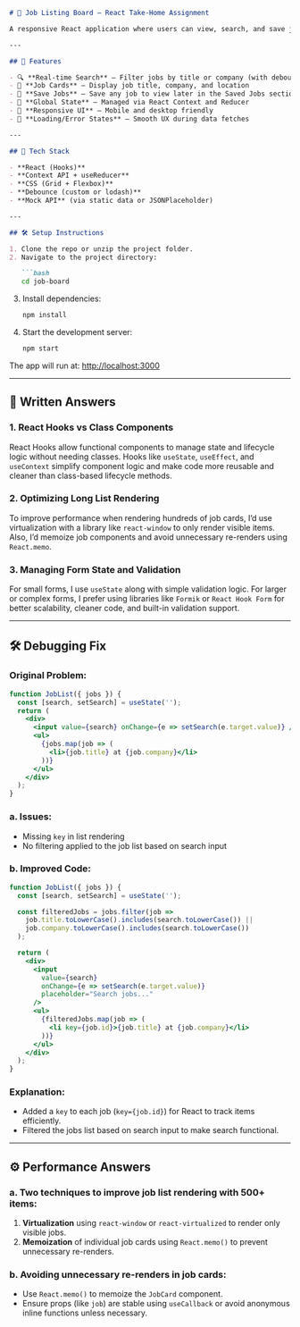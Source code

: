 ````markdown
# 💼 Job Listing Board – React Take-Home Assignment

A responsive React application where users can view, search, and save job listings from a mock API. This project demonstrates clean UI, optimized performance, global state management, and error/loading handling.

---

## 🚀 Features

- 🔍 **Real-time Search** – Filter jobs by title or company (with debounce)
- 📄 **Job Cards** – Display job title, company, and location
- 💾 **Save Jobs** – Save any job to view later in the Saved Jobs section
- 💬 **Global State** – Managed via React Context and Reducer
- 📱 **Responsive UI** – Mobile and desktop friendly
- 🛑 **Loading/Error States** – Smooth UX during data fetches

---

## 🧪 Tech Stack

- **React (Hooks)**
- **Context API + useReducer**
- **CSS (Grid + Flexbox)**
- **Debounce (custom or lodash)**
- **Mock API** (via static data or JSONPlaceholder)

---

## 🛠️ Setup Instructions

1. Clone the repo or unzip the project folder.
2. Navigate to the project directory:

   ```bash
   cd job-board
````

3. Install dependencies:

   ```bash
   npm install
   ```

4. Start the development server:

   ```bash
   npm start
   ```

The app will run at: [http://localhost:3000](http://localhost:3000)

---

## 📖 Written Answers

### 1. React Hooks vs Class Components

React Hooks allow functional components to manage state and lifecycle logic without needing classes. Hooks like `useState`, `useEffect`, and `useContext` simplify component logic and make code more reusable and cleaner than class-based lifecycle methods.

### 2. Optimizing Long List Rendering

To improve performance when rendering hundreds of job cards, I’d use virtualization with a library like `react-window` to only render visible items. Also, I’d memoize job components and avoid unnecessary re-renders using `React.memo`.

### 3. Managing Form State and Validation

For small forms, I use `useState` along with simple validation logic. For larger or complex forms, I prefer using libraries like `Formik` or `React Hook Form` for better scalability, cleaner code, and built-in validation support.

---

## 🛠️ Debugging Fix

### Original Problem:

```jsx
function JobList({ jobs }) {
  const [search, setSearch] = useState('');
  return (
    <div>
      <input value={search} onChange={e => setSearch(e.target.value)} />
      <ul>
        {jobs.map(job => (
          <li>{job.title} at {job.company}</li>
        ))}
      </ul>
    </div>
  );
}
```

### a. Issues:

* Missing `key` in list rendering
* No filtering applied to the job list based on search input

### b. Improved Code:

```jsx
function JobList({ jobs }) {
  const [search, setSearch] = useState('');

  const filteredJobs = jobs.filter(job =>
    job.title.toLowerCase().includes(search.toLowerCase()) ||
    job.company.toLowerCase().includes(search.toLowerCase())
  );

  return (
    <div>
      <input
        value={search}
        onChange={e => setSearch(e.target.value)}
        placeholder="Search jobs..."
      />
      <ul>
        {filteredJobs.map(job => (
          <li key={job.id}>{job.title} at {job.company}</li>
        ))}
      </ul>
    </div>
  );
}
```

### Explanation:

* Added a `key` to each job (`key={job.id}`) for React to track items efficiently.
* Filtered the jobs list based on search input to make search functional.

---

## ⚙️ Performance Answers

### a. Two techniques to improve job list rendering with 500+ items:

1. **Virtualization** using `react-window` or `react-virtualized` to render only visible jobs.
2. **Memoization** of individual job cards using `React.memo()` to prevent unnecessary re-renders.

### b. Avoiding unnecessary re-renders in job cards:

* Use `React.memo()` to memoize the `JobCard` component.
* Ensure props (like `job`) are stable using `useCallback` or avoid anonymous inline functions unless necessary.
